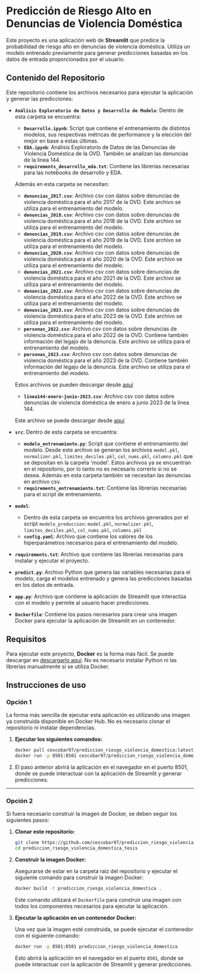 # Predicción de Riesgo Alto en Denuncias de Violencia Doméstica

Este proyecto es una aplicación web de **Streamlit** que predice la probabilidad de riesgo alto en denuncias de violencia doméstica. Utiliza un modelo entrenado previamente para generar predicciones basadas en los datos de entrada proporcionados por el usuario.

## Contenido del Repositorio

Este repositorio contiene los archivos necesarios para ejecutar la aplicación y generar las predicciones:

- **`Análisis Exploratorio de Datos y Desarrollo de Modelo`**: Dentro de esta carpeta se encuentra:
  - **`Desarrollo.ipynb`**: Script que contiene el entrenamiento de distintos modelos, sus respectivas métricas de performance y la elección del mejor en base a estas últimas.
  - **`EDA.ipynb`**: Análisis Exploratorio de Datos de las Denuncias de Violencia Doméstica de la OVD. También se analizan las denuncias de la linea 144.
  - **`requirements_desarrollo_eda.txt`**: Contiene las librerías necesarias para las notebooks de desarrollo y EDA. 
    
  Además en esta carpeta se necesitan:
  - **`denuncias_2017.csv`**: Archivo csv con datos sobre denuncias de violencia doméstica para el año 2017 de la OVD. Este archivo se utiliza para el entrenamiento del modelo.
  - **`denuncias_2018.csv`**: Archivo csv con datos sobre denuncias de violencia doméstica para el año 2018 de la OVD. Este archivo se utiliza para el entrenamiento del modelo.
  - **`denuncias_2019.csv`**: Archivo csv con datos sobre denuncias de violencia doméstica para el año 2019 de la OVD. Este archivo se utiliza para el entrenamiento del modelo.
  - **`denuncias_2020.csv`**: Archivo csv con datos sobre denuncias de violencia doméstica para el año 2020 de la OVD. Este archivo se utiliza para el entrenamiento del modelo.
  - **`denuncias_2021.csv`**: Archivo csv con datos sobre denuncias de violencia doméstica para el año 2021 de la OVD. Este archivo se utiliza para el entrenamiento del modelo.
  - **`denuncias_2022.csv`**: Archivo csv con datos sobre denuncias de violencia doméstica para el año 2022 de la OVD. Este archivo se utiliza para el entrenamiento del modelo.
  - **`denuncias_2023.csv`**: Archivo csv con datos sobre denuncias de violencia doméstica para el año 2023 de la OVD. Este archivo se utiliza para el entrenamiento del modelo.
  - **`personas_2022.csv`**: Archivo csv con datos sobre denuncias de violencia doméstica para el año 2022 de la OVD. Contiene también información del legajo de la denuncia. Este archivo se utiliza para el entrenamiento del modelo.
  - **`personas_2023.csv`**: Archivo csv con datos sobre denuncias de violencia doméstica para el año 2023 de la OVD. Contiene también información del legajo de la denuncia. Este archivo se utiliza para el entrenamiento del modelo.
    
  Estos archivos se pueden descargar desde [aquí](https://datos.csjn.gov.ar/group/violencia-domestica)
  
  - **`linea144-enero-junio-2023.csv`**: Archivo csv con datos sobre denuncias de violencia doméstica de enero a junio 2023 de la linea 144. 

  Este archivo se puede descargar desde [aquí](https://www.argentina.gob.ar/generos/linea-144/datos-publicos-de-la-linea-144-enero-junio-2023)
   
- **`src`**: Dentro de esta carpeta se encuentra:
  - **`modelo_entrenamiento.py`**: Script que contiene el entrenamiento del modelo. Desde este archivo se generan los archivos `model.pkl`, `normalizer.pkl`, `limites_deciles.pkl`, `col_nums.pkl`, `columns.pkl` que se depositan en la carpeta 'model'. Estos archivos ya se encuentran en el repositorio, por lo tanto no es necesario correrlo si no se desea.
    Además en esta carpeta también se necesitan las denuncias en archivo csv.
  - **`requirements_entrenamiento.txt`**: Contiene las librerías necesarias para el script de entrenamiento.

- **`model`**: 
  - Dentro de esta carpeta se encuentra los archivos generados por el script `modelo_produccion`: `model.pkl`, `normalizer.pkl`, `limites_deciles.pkl`, `col_nums.pkl`, `columns.pkl` 
  - **`config.yaml`**: Archivo que contiene los valores de los hiperparámetros necesarios para el entrenamiento del modelo.
    
- **`requirements.txt`**: Archivo que contiene las librerías necesarias para instalar y ejecutar el proyecto.
- **`predict.py`**: Archivo Python que genera las variables necesarias para el modelo, carga el modelos entrenado y genera las predicciones basadas en los datos de entrada.
- **`app.py`**: Archivo que contiene la aplicación de Streamlit que interactúa con el modelo y permite al usuario hacer predicciones.
- **`Dockerfile`**: Contiene los pasos necesarios para crear una imagen Docker para ejecutar la aplicación de Streamlit en un contenedor.


## Requisitos

Para ejecutar este proyecto, **Docker** es la forma más fácil. Se puede descargar en [descargarlo aquí](https://www.docker.com/get-started). No es necesario instalar Python ni las librerías manualmente si se utiliza Docker.

## Instrucciones de uso

### Opción 1

La forma más sencilla de ejecutar esta aplicación es utilizando una imagen ya construida disponible en Docker Hub. No es necesario clonar el repositorio ni instalar dependencias.

1. **Ejecutar los siguientes comandos:**

    ```bash
    docker pull cescobar97/prediccion_riesgo_violencia_domestica:latest
    docker run -p 8501:8501 cescobar97/prediccion_riesgo_violencia_domestica:latest
    ```

2. El paso anterior abrirá la aplicación en el navegador en el puerto 8501, donde se puede interactuar con la aplicación de Streamlit y generar predicciones.



---

### Opción 2

Si fuera necesario construir la imagen de Docker, se deben seguir los siguientes pasos:

1. **Clonar este repositorio:**

    ```bash
    git clone https://github.com/cescobar97/prediccion_riesgo_violencia_domestica_tesis.git
    cd prediccion_riesgo_violencia_domestica_tesis
    ```

2. **Construir la imagen Docker:**

    Asegurarse de estar en la carpeta raíz del repositorio y ejecutar el siguiente comando para construir la imagen Docker:

    ```bash
    docker build -t prediccion_riesgo_violencia_domestica .
    ```

    Este comando utilizará el `Dockerfile` para construir una imagen con todos los componentes necesarios para ejecutar la aplicación.

3. **Ejecutar la aplicación en un contenedor Docker:**

    Una vez que la imagen esté construida, se puede ejecutar el contenedor con el siguiente comando:

    ```bash
    docker run -p 8501:8501 prediccion_riesgo_violencia_domestica
    ```

    Esto abrirá la aplicación en el navegador en el puerto `8501`, donde se puede interactuar con la aplicación de Streamlit y generar predicciones.
